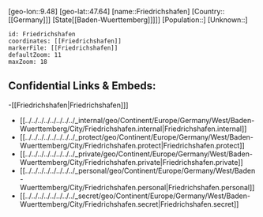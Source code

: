﻿---
location: [47.64,9.48]
mapzoom: [7,12] 
mapmarker: city 
type: City
tags:
- geo/City


SpocWebEntityId: 30288
isDeleted: false
confidential: public

---
[geo-lon::9.48]
[geo-lat::47.64]
[name::Friedrichshafen]
[Country::[[Germany]]]
[State[[Baden-Wuerttemberg]]]]]
[Population::]
[Unknown::]


```leaflet
id: Friedrichshafen
coordinates: [[Friedrichshafen]]
markerFile: [[Friedrichshafen]]
defaultZoom: 11 
maxZoom: 18
```


## Confidential Links & Embeds: 
-[[Friedrichshafen|Friedrichshafen]]] 
- [[../../../../../../../../_internal/geo/Continent/Europe/Germany/West/Baden-Wuerttemberg/City/Friedrichshafen.internal|Friedrichshafen.internal]] 
- [[../../../../../../../../_protect/geo/Continent/Europe/Germany/West/Baden-Wuerttemberg/City/Friedrichshafen.protect|Friedrichshafen.protect]] 
- [[../../../../../../../../_private/geo/Continent/Europe/Germany/West/Baden-Wuerttemberg/City/Friedrichshafen.private|Friedrichshafen.private]] 
- [[../../../../../../../../_personal/geo/Continent/Europe/Germany/West/Baden-Wuerttemberg/City/Friedrichshafen.personal|Friedrichshafen.personal]] 
- [[../../../../../../../../_secret/geo/Continent/Europe/Germany/West/Baden-Wuerttemberg/City/Friedrichshafen.secret|Friedrichshafen.secret]] 
